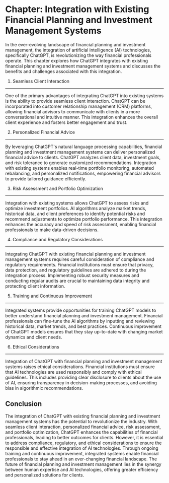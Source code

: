 Chapter: Integration with Existing Financial Planning and Investment Management Systems
=======================================================================================

In the ever-evolving landscape of financial planning and investment management, the integration of artificial intelligence (AI) technologies, specifically ChatGPT, is revolutionizing the way financial professionals operate. This chapter explores how ChatGPT integrates with existing financial planning and investment management systems and discusses the benefits and challenges associated with this integration.

1. Seamless Client Interaction
------------------------------

One of the primary advantages of integrating ChatGPT into existing systems is the ability to provide seamless client interaction. ChatGPT can be incorporated into customer relationship management (CRM) platforms, allowing financial advisors to communicate with clients in a more conversational and intuitive manner. This integration enhances the overall client experience and fosters better engagement and trust.

2. Personalized Financial Advice
--------------------------------

By leveraging ChatGPT's natural language processing capabilities, financial planning and investment management systems can deliver personalized financial advice to clients. ChatGPT analyzes client data, investment goals, and risk tolerance to generate customized recommendations. Integration with existing systems enables real-time portfolio monitoring, automated rebalancing, and personalized notifications, empowering financial advisors to provide tailored guidance efficiently.

3. Risk Assessment and Portfolio Optimization
---------------------------------------------

Integration with existing systems allows ChatGPT to assess risks and optimize investment portfolios. AI algorithms analyze market trends, historical data, and client preferences to identify potential risks and recommend adjustments to optimize portfolio performance. This integration enhances the accuracy and speed of risk assessment, enabling financial professionals to make data-driven decisions.

4. Compliance and Regulatory Considerations
-------------------------------------------

Integrating ChatGPT with existing financial planning and investment management systems requires careful consideration of compliance and regulatory requirements. Financial institutions must ensure that privacy, data protection, and regulatory guidelines are adhered to during the integration process. Implementing robust security measures and conducting regular audits are crucial to maintaining data integrity and protecting client information.

5. Training and Continuous Improvement
--------------------------------------

Integrated systems provide opportunities for training ChatGPT models to better understand financial planning and investment management. Financial professionals can fine-tune the AI algorithms by inputting and reviewing historical data, market trends, and best practices. Continuous improvement of ChatGPT models ensures that they stay up-to-date with changing market dynamics and client needs.

6. Ethical Considerations
-------------------------

Integration of ChatGPT with financial planning and investment management systems raises ethical considerations. Financial institutions must ensure that AI technologies are used responsibly and comply with ethical guidelines. This includes providing clear disclosure to clients about the use of AI, ensuring transparency in decision-making processes, and avoiding bias in algorithmic recommendations.

Conclusion
----------

The integration of ChatGPT with existing financial planning and investment management systems has the potential to revolutionize the industry. With seamless client interaction, personalized financial advice, risk assessment, and portfolio optimization, ChatGPT enhances the capabilities of financial professionals, leading to better outcomes for clients. However, it is essential to address compliance, regulatory, and ethical considerations to ensure the responsible and effective integration of AI technologies. Through ongoing training and continuous improvement, integrated systems enable financial professionals to stay ahead in an ever-changing financial landscape. The future of financial planning and investment management lies in the synergy between human expertise and AI technologies, offering greater efficiency and personalized solutions for clients.
